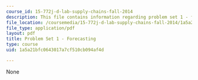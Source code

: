 ```yaml
---
course_id: 15-772j-d-lab-supply-chains-fall-2014
description: This file contains information regarding problem set 1 - forecasting.
file_location: /coursemedia/15-772j-d-lab-supply-chains-fall-2014/1a5a21bfc0643017a7cf510cb094af4d_MIT15_772JF14_ProblemSet1.pdf
file_type: application/pdf
layout: pdf
title: Problem Set 1 - Forecasting
type: course
uid: 1a5a21bfc0643017a7cf510cb094af4d

---
```

None